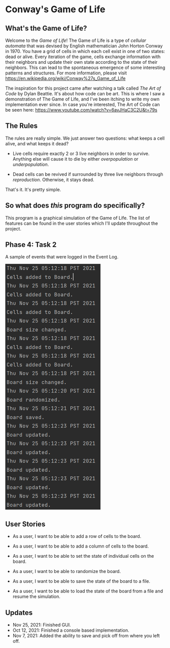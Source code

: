 # Conway's Game of Life

## What's the Game of Life?

Welcome to the *Game of Life*! The Game of Life is a type of
*cellular automata* that was devised by English mathematician 
John Horton Conway in 1970. You have a grid of cells in 
which each cell exist in one of two states: dead or alive. 
Every iteration of the game, cells exchange information
with their neighbors and update their own state according
to the state of their neighbors. This can lead to the 
spontaneous emergence of some interesting patterns and 
structures. For more information, please visit 
https://en.wikipedia.org/wiki/Conway%27s_Game_of_Life

The inspiration for this project came 
after watching a talk called *The Art of Code* 
by Dylan Beattie. It's about how code
can be art. This is where I saw a demonstration of
The Game of Life, and I've been itching to write 
my own implementation ever since. In case you're interested, 
The Art of Code can be seen here:
https://www.youtube.com/watch?v=6avJHaC3C2U&t=79s

## The Rules

The rules are really simple. We just answer two questions: 
what keeps a cell alive, and what keeps it dead?

- Live cells require exactly 2 or 3 live neighbors in order
to survive. Anything else will cause it to die by either
  *overpopulation* or *underpopulation*. 
  
- Dead cells can be revived if surrounded by three live 
neighbors through *reproduction*. Otherwise, it stays dead. 

That's it. It's pretty simple. 

## So what does *this* program do specifically?

This program is a graphical simulation
of the Game of Life. The list of features
can be found in the user stories which I'll update 
throughout the project.

## Phase 4: Task 2
A sample of events that were logged in the Event Log. 

![img.png](img.png)

## User Stories

- As a user, I want to be able to add a row of cells to the board. 

- As a user, I want to be able to add a column of cells to the board.
  
- As a user, I want to be able to set the state of individual cells
on the board.
  
- As a user, I want to be able to randomize the board. 

- As a user, I want to be able to save the state of the board to a file. 

- As a user, I want to be able to load the state of the board from a file and
resume the simulation. 

## Updates
- Nov 25, 2021: Finished GUI. 
- Oct 12, 2021: Finished a console based implementation.
- Nov 7, 2021: Added the ability to save and pick off from
where you left off. 
  